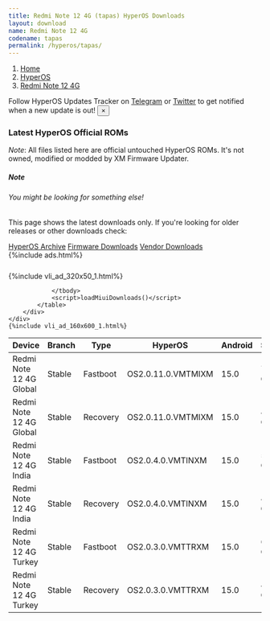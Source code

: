 ```yaml
---
title: Redmi Note 12 4G (tapas) HyperOS Downloads
layout: download
name: Redmi Note 12 4G
codename: tapas
permalink: /hyperos/tapas/
---
```

<nav aria-label="breadcrumb">
    <ol class="breadcrumb">
        <li class="breadcrumb-item"><a href="/">Home</a></li>
        <li class="breadcrumb-item"><a href="/hyperos/">HyperOS</a></li>
        <li class="breadcrumb-item active" aria-current="page"><a href="/hyperos/tapas/">Redmi Note 12 4G</a></li>
    </ol>
</nav>
<div class="alert alert-primary alert-dismissible fade show" role="alert">
    Follow HyperOS Updates Tracker on <a href="https://t.me/MIUIUpdatesTracker" class="alert-link">Telegram</a>
     or <a href="https://twitter.com/MiFwUpdater" class="alert-link">Twitter</a> to get notified when a new update is out!
    <button type="button" class="close" data-dismiss="alert" aria-label="Close">
        <span aria-hidden="true">&times;</span>
    </button>
</div>

### Latest HyperOS Official ROMs
*Note*: All files listed here are official untouched HyperOS ROMs. It's not owned, modified or modded by XM Firmware Updater.
<div class="card">
  <div class="card-body">
    <h5 class="card-title">Note</h5>
    <h6 class="card-subtitle mb-2 text-muted">You might be looking for something else!</h6>
    <p class="card-text">This page shows the latest downloads only.
     If you're looking for older releases or other downloads check:</p>
    <a href="/archive/hyperos/tapas/" class="card-link">HyperOS Archive</a>
    <a href="/firmware/tapas/" class="card-link">Firmware Downloads</a>
    <a href="/vendor/tapas/" class="card-link">Vendor Downloads</a>
  </div>
</div>
{%include ads.html%}
<div class="row justify-content-center">
    <div class="col-10">
        <div class="table-responsive-md" style="margin-top: 25px;">
            {%include vli_ad_320x50_1.html%}
            <table id="miui" class="display dt-responsive nowrap compact table table-striped table-hover table-sm">
                <thead class="thead-dark">
                    <tr>
                        <th data-ref="device">Device</th>
                        <th data-ref="branch">Branch</th>
                        <th data-ref="type">Type</th>
                        <th data-ref="miui">HyperOS</th>
                        <th data-ref="android">Android</th>
                        <th data-ref="size">Size</th>
                        <th data-ref="size">Date</th>
                        <th data-ref="link">Link</th>
                    </tr>
                </thead>
                <tbody>
                <tr><td>Redmi Note 12 4G Global</td><td>Stable</td><td>Fastboot</td><td>OS2.0.11.0.VMTMIXM</td><td>15.0</td><td>7.3 GB</td><td>2025-03-14</td><td><a href="/hyperos/tapas/stable/OS2.0.11.0.VMTMIXM/">Download</a></td></tr>
<tr><td>Redmi Note 12 4G Global</td><td>Stable</td><td>Recovery</td><td>OS2.0.11.0.VMTMIXM</td><td>15.0</td><td>4.6 GB</td><td>2025-03-27</td><td><a href="/hyperos/tapas/stable/OS2.0.11.0.VMTMIXM/">Download</a></td></tr>
<tr><td>Redmi Note 12 4G India</td><td>Stable</td><td>Fastboot</td><td>OS2.0.4.0.VMTINXM</td><td>15.0</td><td>5.9 GB</td><td>2025-05-07</td><td><a href="/hyperos/tapas/stable/OS2.0.4.0.VMTINXM/">Download</a></td></tr>
<tr><td>Redmi Note 12 4G India</td><td>Stable</td><td>Recovery</td><td>OS2.0.4.0.VMTINXM</td><td>15.0</td><td>4.5 GB</td><td>2025-05-19</td><td><a href="/hyperos/tapas/stable/OS2.0.4.0.VMTINXM/">Download</a></td></tr>
<tr><td>Redmi Note 12 4G Turkey</td><td>Stable</td><td>Fastboot</td><td>OS2.0.3.0.VMTTRXM</td><td>15.0</td><td>6.5 GB</td><td>2025-03-14</td><td><a href="/hyperos/tapas/stable/OS2.0.3.0.VMTTRXM/">Download</a></td></tr>
<tr><td>Redmi Note 12 4G Turkey</td><td>Stable</td><td>Recovery</td><td>OS2.0.3.0.VMTTRXM</td><td>15.0</td><td>4.6 GB</td><td>2025-03-25</td><td><a href="/hyperos/tapas/stable/OS2.0.3.0.VMTTRXM/">Download</a></td></tr>

                </tbody>
                <script>loadMiuiDownloads()</script>
            </table>
        </div>
    </div>
    {%include vli_ad_160x600_1.html%}
</div>
